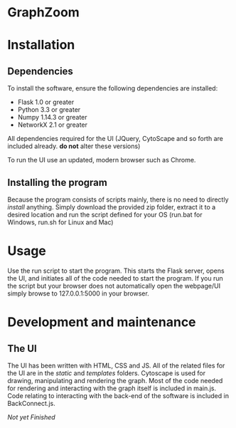 # GraphZoom

# Installation

<h2>Dependencies</h2>
To install the software, ensure the following dependencies are installed:

- Flask 1.0 or greater
- Python 3.3 or greater
- Numpy 1.14.3 or greater
- NetworkX 2.1 or greater

All dependencies required for the UI (JQuery, CytoScape and so forth are included already. <b>do not</b> alter these versions)

To run the UI use an updated, modern browser such as Chrome.

<h2>Installing the program</h2>
Because the program consists of scripts mainly, there is no need to directly <i>install</i> anything. Simply download the provided zip folder, extract it to a desired location and run the script defined for your OS (run.bat for Windows, run.sh for Linux and Mac)

# Usage
Use the run script to start the program. This starts the Flask server, opens the UI, and initiates all of the code needed to start the program.
If you run the script but your browser does not automatically open the webpage/UI simply browse to 127.0.0.1:5000 in your browser.
# Development and maintenance

<h2>The UI</h2>
The UI has been written with HTML, CSS and JS. All of the related files for the UI are in the <i>static</i> and <i>templates</i> folders.
Cytoscape is used for drawing, manipulating and rendering the graph. Most of the code needed for rendering and interacting with the graph itself is included in main.js.
Code relating to interacting with the back-end of the software is included in BackConnect.js.


<i>Not yet Finished</i>
